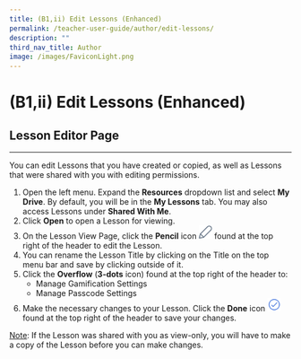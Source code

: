 ```yaml
---
title: (B1,ii) Edit Lessons (Enhanced)
permalink: /teacher-user-guide/author/edit-lessons/
description: ""
third_nav_title: Author
image: /images/FaviconLight.png
---
```

<h1 id="edit-lessons-enhanced-">(B1,ii) Edit Lessons (Enhanced)</h1>
<h2 id="-lesson-editor-page-">Lesson Editor Page</h2>
<hr>
<p>You can edit Lessons that you have created or copied, as well as Lessons that were shared with you with editing permissions.</p>
<ol>
<li>Open the left menu. Expand the <strong>Resources</strong> dropdown list and select <strong>My Drive</strong>. By default, you will be in the <strong>My Lessons</strong> tab. You may also access Lessons under <strong>Shared With Me</strong>.</li>
<li>Click <strong>Open</strong> to open a Lesson for viewing.</li>
<li>On the Lesson View Page, click the <strong>Pencil</strong> icon <img style="width:1.5rem; display: inline;" src="/images/Icons/Pencil.svg"> found at the top right of the header to edit the Lesson.</li>
<li>You can rename the Lesson Title by clicking on the Title on the top menu bar and save by clicking outside of it.</li>
<li>Click the <strong>Overflow</strong> (<strong>3-dots</strong> icon) found at the top right of the header to:<ul>
<li>Manage Gamification Settings</li>
<li>Manage Passcode Settings</li>
</ul>
</li>
<li>Make the necessary changes to your Lesson. Click the <strong>Done</strong> icon <img style="width:1.5rem; display: inline;" src="/images/Icons/Done.svg"> found at the top right of the header to save your changes.</li>
</ol>
<p><u>Note</u>: If the Lesson was shared with you as view-only, you will have to make a copy of the Lesson before you can make changes.</p>